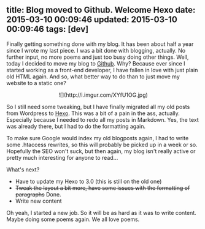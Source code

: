 title: Blog moved to Github. Welcome Hexo
date: 2015-03-10 00:09:46
updated: 2015-03-10 00:09:46
tags: [dev]
---
Finally getting something done with my blog. It has been about half a year since I wrote my last piece. I was a bit done with blogging, actually. No further input, no more poems and just too busy doing other things. Well, today I decided to move my blog to [Github](https://github.com/j3lte/blog). Why? Because ever since I started working as a front-end developer, I have fallen in love with just plain old HTML again. And so, what better way to do than to just move my website to a static one?

<!-- more -->

<center>![](http://i.imgur.com/XYfU1OG.jpg)</center>

So I still need some tweaking, but I have finally migrated all my old posts from Wordpress to [Hexo](http://hexo.io/). This was a bit of a pain in the ass, actually. Especially because I needed to redo all my posts in Markdown. Yes, the text was already there, but I had to do the formatting again.

To make sure Google would index my old blogposts again, I had to write some .htaccess rewrites, so this will probably be picked up in a week or so. Hopefully the SEO won't suck, but then again, my blog isn't really active or pretty much interesting for anyone to read...

What's next?

  * Have to update my Hexo to 3.0 (this is still on the old one)
  * <del>Tweak the layout a bit more, have some issues with the formatting of paragraphs</del> Done.
  * Write new content

Oh yeah, I started a new job. So it will be as hard as it was to write content. Maybe doing some poems again. We all love poems.